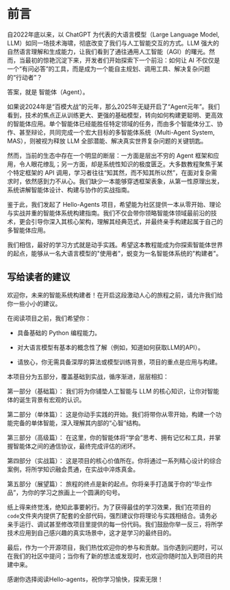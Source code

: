 # 前言
自2022年底以来，以 ChatGPT 为代表的大语言模型（Large Language Model, LLM）如同一场技术海啸，彻底改变了我们与人工智能交互的方式。LLM 强大的自然语言理解和生成能力，让我们看到了通往通用人工智能（AGI）的曙光。然而，当最初的惊艳沉淀下来，开发者们开始探索下一个前沿：如何让 AI 不仅仅是一个“有问必答”的工具，而是成为一个能自主规划、调用工具、解决复杂问题的“行动者”？

答案，就是 智能体（Agent）。

如果说2024年是“百模大战”的元年，那么2025年无疑开启了“Agent元年”。我们看到，技术的焦点正从训练更大、更强的基础模型，转向如何构建更聪明、更高效的智能体应用。单个智能体已经能胜任特定领域的任务，而由多个智能体分工、协作、甚至辩论，共同完成一个宏大目标的多智能体系统（Multi-Agent System, MAS），则被视为释放 LLM 全部潜能、解决真实世界复杂问题的关键钥匙。

然而，当前的生态中存在一个明显的断层：一方面是层出不穷的 Agent 框架和应用，令人眼花缭乱；另一方面，却是系统性知识的极度匮乏。大多数教程聚焦于某个特定框架的 API 调用，学习者往往“知其然，而不知其所以然”，在面对复杂需求时，依然感到力不从心。我们缺少一本能够穿透框架表象，从第一性原理出发，系统讲解智能体设计、构建与协作的实战指南。

鉴于此，我们发起了 Hello-Agents 项目，希望能为社区提供一本从零开始、理论与实战并重的智能体系统构建指南。我们不仅会带你领略智能体领域最前沿的技术，更会引导你深入其核心架构，理解其经典范式，并最终亲手构建起属于自己的多智能体应用。

我们相信，最好的学习方式就是动手实践。希望这本教程能成为你探索智能体世界的起点，能够从一名大语言模型的"使用者"，蜕变为一名智能体系统的"构建者"。

## 写给读者的建议

欢迎你，未来的智能系统构建者！在开启这段激动人心的旅程之前，请允许我们给你一些小小的建议。

在阅读项目之前，我们希望你：

- 具备基础的 Python 编程能力。

- 对大语言模型有基本的概念性了解（例如，知道如何获取LLM的API）。

- 请放心，你无需具备深厚的算法或模型训练背景，项目的重点是应用与构建。

本项目分为五部分，覆盖基础到实战，循序渐进，层层相扣：

第一部分（基础篇）： 我们将为你铺垫人工智能与 LLM 的核心知识，让你对智能体的诞生背景有宏观的认识。

第二部分（单体篇）： 这是你动手实践的开始。我们将带你从零开始，构建一个功能完备的单体智能，深入理解其内部的“心智”结构。

第三部分（高级篇）： 在这里，你的智能体将“学会”思考、拥有记忆和工具，并掌握智能体之间的通信协议，最终完成评估的闭环。

第四部分（实战篇）： 这是项目的核心价值所在。你将通过一系列精心设计的综合案例，将所学知识融会贯通，在实战中淬炼真金。

第五部分（展望篇）： 旅程的终点是新的起点。你将亲手打造属于你的“毕业作品”，为你的学习之旅画上一个圆满的句号。

纸上得来终觉浅，绝知此事要躬行。为了获得最佳的学习效果，我们在项目的`code`文件夹内提供了配套的全部代码，强烈建议你将理论与实践相结合。请务必亲手运行、调试甚至修改项目里提供的每一份代码。我们鼓励你举一反三，将所学技术应用到自己感兴趣的真实场景中，这才是学习的最终目的。

最后，作为一个开源项目，我们热忱欢迎你的参与和贡献。当你遇到问题时，可以在我们的社区中提问；当你有了新的想法或发现时，也欢迎你随时加入到项目的共建中来。

感谢你选择阅读Hello-agents，祝你学习愉快，探索无限！
